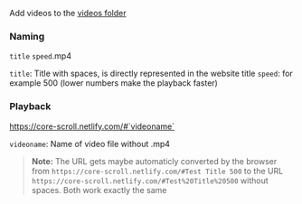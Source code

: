 Add videos to the [videos folder](videos)

### Naming

`title` `speed`.mp4

`title`: Title with spaces, is directly represented in the website title
`speed`: for example 500 (lower numbers make the playback faster)

### Playback

https://core-scroll.netlify.com/#`videoname`

`videoname`: Name of video file without .mp4

> **Note:**
> The URL gets maybe automaticly converted by the browser from `https://core-scroll.netlify.com/#Test Title 500` to the URL `https://core-scroll.netlify.com/#Test%20Title%20500` without spaces.
> Both work exactly the same
